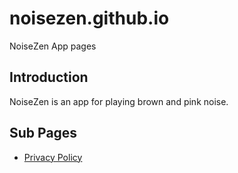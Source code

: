 

# noisezen.github.io

NoiseZen App pages

## Introduction

NoiseZen is an app for playing brown and pink noise.

## Sub Pages
<!-- link to Pravicy.md -->
- [Privacy Policy](Pravicy.md)
